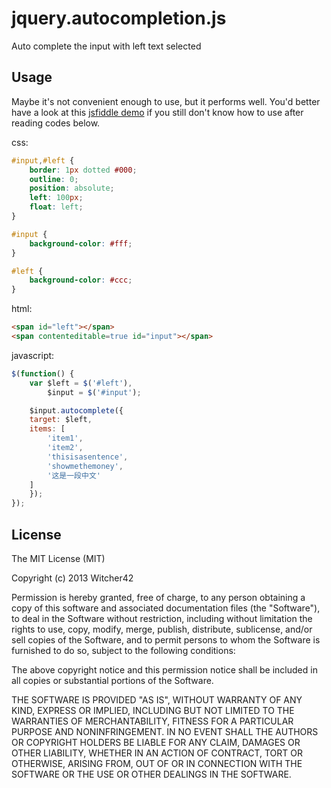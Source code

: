 # jquery.autocompletion.js


Auto complete the input with left text selected

## Usage

Maybe it's not convenient enough to use, but it performs well. You'd better have a look at this [jsfiddle demo](http://jsfiddle.net/Witcher42/dYCxh/) if you still don't know how to use after reading codes below.

css: 

```css
#input,#left {
    border: 1px dotted #000;
    outline: 0;
    position: absolute;
    left: 100px;
    float: left;
}

#input {
    background-color: #fff;
}

#left {
    background-color: #ccc;
}
```

html:

```html
<span id="left"></span>
<span contenteditable=true id="input"></span>
```

javascript:

```javascript
$(function() {
    var $left = $('#left'),
        $input = $('#input');

    $input.autocomplete({
    target: $left,
    items: [
        'item1',
        'item2',
        'thisisasentence',
        'showmethemoney',
        '这是一段中文'
    ]
    });
});
```
    
## License

The MIT License (MIT)

Copyright (c) 2013 Witcher42

Permission is hereby granted, free of charge, to any person obtaining a copy of
this software and associated documentation files (the "Software"), to deal in
the Software without restriction, including without limitation the rights to
use, copy, modify, merge, publish, distribute, sublicense, and/or sell copies of
the Software, and to permit persons to whom the Software is furnished to do so,
subject to the following conditions:

The above copyright notice and this permission notice shall be included in all
copies or substantial portions of the Software.

THE SOFTWARE IS PROVIDED "AS IS", WITHOUT WARRANTY OF ANY KIND, EXPRESS OR
IMPLIED, INCLUDING BUT NOT LIMITED TO THE WARRANTIES OF MERCHANTABILITY, FITNESS
FOR A PARTICULAR PURPOSE AND NONINFRINGEMENT. IN NO EVENT SHALL THE AUTHORS OR
COPYRIGHT HOLDERS BE LIABLE FOR ANY CLAIM, DAMAGES OR OTHER LIABILITY, WHETHER
IN AN ACTION OF CONTRACT, TORT OR OTHERWISE, ARISING FROM, OUT OF OR IN
CONNECTION WITH THE SOFTWARE OR THE USE OR OTHER DEALINGS IN THE SOFTWARE.